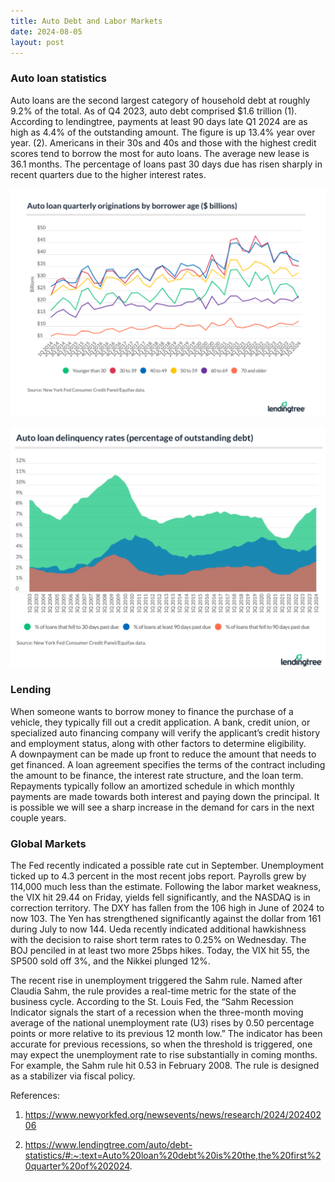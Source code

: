 ```yaml
---
title: Auto Debt and Labor Markets
date: 2024-08-05
layout: post
--- 
```


### Auto loan statistics

Auto loans are the second largest category of household debt at roughly 9.2% of the total. 
As of Q4 2023, auto debt comprised $1.6 trillion (1). 
According to lendingtree, payments at least 90 days late Q1 2024 are as high as 4.4% of the outstanding amount. 
The figure is up 13.4% year over year. (2). 
Americans in their 30s and 40s and those with the highest credit scores tend to borrow the most for auto loans. 
The average new lease is 36.1 months. 
The percentage of loans past 30 days due has risen sharply in recent quarters due to the higher interest rates. 

![loansbyage](/assets/images/autoage.png)

![autodeliquencies](/assets/images/autodelinquency.png)

### Lending

When someone wants to borrow money to finance the purchase of a vehicle, they typically fill out a credit application. 
A bank, credit union, or specialized auto financing company will verify the applicant’s credit history and employment status, along with other factors to determine eligibility.  
A downpayment can be made up front to reduce the amount that needs to get financed. 
A loan agreement specifies the terms of the contract including the amount to be finance, the interest rate structure, and the loan term. 
Repayments typically follow an amortized schedule in which monthly payments are made towards both interest and paying down the principal. 
It is possible we will see a sharp increase in the demand for cars in the next couple years.

### Global Markets

The Fed recently indicated a possible rate cut in September. 
Unemployment ticked up to 4.3 percent in the most recent jobs report. 
Payrolls grew by 114,000 much less than the estimate. 
Following the labor market weakness, the VIX hit 29.44 on Friday, yields fell significantly, and the NASDAQ is in correction territory. 
The DXY has fallen from the 106 high in June of 2024 to now 103. 
The Yen has strengthened significantly against the dollar from 161 during July to now 144. 
Ueda recently indicated additional hawkishness with the decision to raise short term rates to 0.25% on Wednesday. 
The BOJ penciled in at least two more 25bps hikes. 
Today, the VIX hit 55, the SP500 sold off 3%, and the Nikkei plunged 12%.  

The recent rise in unemployment triggered the Sahm rule. 
Named after Claudia Sahm, the rule provides a real-time metric for the state of the business cycle. 
According to the St. Louis Fed, the “Sahm Recession Indicator signals the start of a recession when the three-month moving average of the national unemployment rate (U3) rises by 0.50 percentage points or more relative to its previous 12 month low.” 
The indicator has been accurate for previous recessions, so when the threshold is triggered, one may expect the unemployment rate to rise substantially in coming months. 
For example, the Sahm rule hit 0.53 in February 2008. 
The rule is designed as a stabilizer via fiscal policy. 

References: 

1.	https://www.newyorkfed.org/newsevents/news/research/2024/20240206

2.	https://www.lendingtree.com/auto/debt-statistics/#:~:text=Auto%20loan%20debt%20is%20the,the%20first%20quarter%20of%202024.
